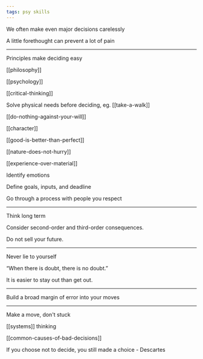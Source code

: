 ```yaml
---
tags: psy skills
---
```


We often make even major decisions carelessly

A little forethought can prevent a lot of pain  

---

Principles make deciding easy   

[[philosophy]]

[[psychology]]

[[critical-thinking]]

Solve physical needs before deciding, eg. [[take-a-walk]]

[[do-nothing-against-your-will]]

[[character]]

[[good-is-better-than-perfect]]

[[nature-does-not-hurry]]

[[experience-over-material]]



Identify emotions 

Define goals, inputs, and deadline 

Go through a process with people you respect

---

Think long term 

Consider second-order and third-order consequences. 

Do not sell your future. 

---

Never lie to yourself

“When there is doubt, there is no doubt.”

It is easier to stay out than get out.

---

Build a broad margin of error into your moves

---

Make a move, don't stuck 

[[systems]] thinking

[[common-causes-of-bad-decisions]]

If you choose not to decide, you still made a choice - Descartes 